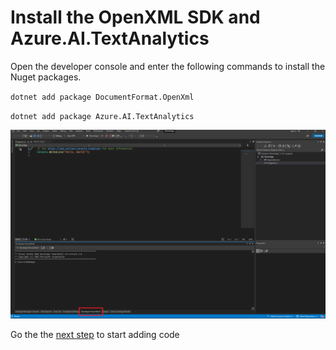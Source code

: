 # Install the OpenXML SDK and Azure.AI.TextAnalytics

Open the developer console and enter the following commands to install the Nuget packages.

  `dotnet add package DocumentFormat.OpenXml`

  `dotnet add package Azure.AI.TextAnalytics`

![visual studio project](../assets/add-sdk.png)

Go the the [next step](write-code.md) to start adding code
